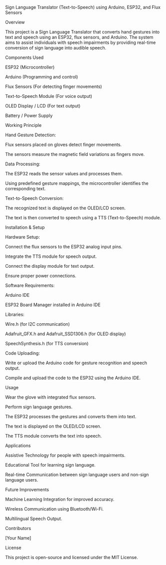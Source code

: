 Sign Language Translator (Text-to-Speech) using Arduino, ESP32, and Flux Sensors

Overview

This project is a Sign Language Translator that converts hand gestures into text and speech using an ESP32, flux sensors, and Arduino. The system aims to assist individuals with speech impairments by providing real-time conversion of sign language into audible speech.

Components Used

ESP32 (Microcontroller)

Arduino (Programming and control)

Flux Sensors (For detecting finger movements)

Text-to-Speech Module (For voice output)

OLED Display / LCD (For text output)

Battery / Power Supply

Working Principle

Hand Gesture Detection:

Flux sensors placed on gloves detect finger movements.

The sensors measure the magnetic field variations as fingers move.

Data Processing:

The ESP32 reads the sensor values and processes them.

Using predefined gesture mappings, the microcontroller identifies the corresponding text.

Text-to-Speech Conversion:

The recognized text is displayed on the OLED/LCD screen.

The text is then converted to speech using a TTS (Text-to-Speech) module.

Installation & Setup

Hardware Setup:

Connect the flux sensors to the ESP32 analog input pins.

Integrate the TTS module for speech output.

Connect the display module for text output.

Ensure proper power connections.

Software Requirements:

Arduino IDE

ESP32 Board Manager installed in Arduino IDE

Libraries:

Wire.h (for I2C communication)

Adafruit_GFX.h and Adafruit_SSD1306.h (for OLED display)

SpeechSynthesis.h (for TTS conversion)

Code Uploading:

Write or upload the Arduino code for gesture recognition and speech output.

Compile and upload the code to the ESP32 using the Arduino IDE.

Usage

Wear the glove with integrated flux sensors.

Perform sign language gestures.

The ESP32 processes the gestures and converts them into text.

The text is displayed on the OLED/LCD screen.

The TTS module converts the text into speech.

Applications

Assistive Technology for people with speech impairments.

Educational Tool for learning sign language.

Real-time Communication between sign language users and non-sign language users.

Future Improvements

Machine Learning Integration for improved accuracy.

Wireless Communication using Bluetooth/Wi-Fi.

Multilingual Speech Output.

Contributors

[Your Name]

License

This project is open-source and licensed under the MIT License.

